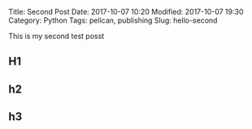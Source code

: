 Title: Second Post
Date: 2017-10-07 10:20
Modified: 2017-10-07 19:30
Category: Python
Tags: pelican, publishing
Slug: hello-second

This is my second  test posst

## H1

## h2

## h3


